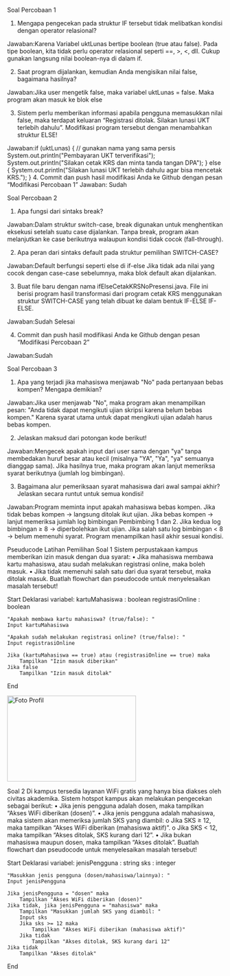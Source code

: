 Soal Percobaan 1
1. Mengapa pengecekan pada struktur IF tersebut tidak melibatkan kondisi dengan 
operator relasional? 

Jawaban:Karena
   Variabel uktLunas bertipe boolean (true atau false).
   Pada tipe boolean, kita tidak perlu operator relasional seperti ==, >, <, dll.
   Cukup gunakan langsung nilai boolean-nya di dalam if.

2. Saat program dijalankan, kemudian Anda mengisikan nilai false, bagaimana hasilnya? 


Jawaban:Jika user mengetik false, maka variabel uktLunas = false.
Maka program akan masuk ke blok else

3. Sistem perlu memberikan informasi apabila pengguna memasukkan nilai false, maka 
terdapat keluaran “Registrasi ditolak. Silakan lunasi UKT terlebih dahulu”. Modifikasi 
program tersebut dengan menambahkan struktur ELSE! 


Jawaban:if (uktLunas) { // gunakan nama yang sama persis
            System.out.println("Pembayaran UKT terverifikasi");
            System.out.println("Silakan cetak KRS dan minta tanda tangan DPA");
        } else {
            System.out.println("Silakan lunasi UKT terlebih dahulu agar bisa mencetak KRS.");
        }
4. Commit dan push hasil modifikasi Anda ke Github dengan pesan “Modifikasi 
Percobaan 1”
Jawaban: Sudah

Soal Percobaan 2 
1. Apa fungsi dari sintaks break?


Jawaban:Dalam struktur switch-case, break digunakan untuk menghentikan eksekusi setelah suatu case dijalankan.
Tanpa break, program akan melanjutkan ke case berikutnya walaupun kondisi tidak cocok (fall-through).

2. Apa peran dari sintaks default pada struktur pemilihan SWITCH-CASE?


Jawaban:Default berfungsi seperti else di if-else Jika tidak ada nilai yang cocok dengan case-case sebelumnya, maka blok default akan dijalankan.

3. Buat file baru dengan nama ifElseCetakKRSNoPresensi.java. File ini berisi program hasil
transformasi dari program cetak KRS menggunakan struktur SWITCH-CASE yang telah
dibuat ke dalam bentuk IF-ELSE IF-ELSE.


Jawaban:Sudah Selesai

4. Commit dan push hasil modifikasi Anda ke Github dengan pesan “Modifikasi
Percobaan 2” 


Jawaban:Sudah 

Soal Percobaan 3
1. Apa yang terjadi jika mahasiswa menjawab "No" pada pertanyaan bebas kompen?
Mengapa demikian?


Jawaban:Jika user menjawab "No", maka program akan menampilkan pesan:
"Anda tidak dapat mengikuti ujian skripsi karena belum bebas kompen."
Karena syarat utama untuk dapat mengikuti ujian adalah harus bebas kompen.


2. Jelaskan maksud dari potongan kode berikut!


Jawaban:Mengecek apakah input dari user sama dengan "ya" tanpa membedakan huruf besar atau kecil (misalnya "YA", "Ya", "ya" semuanya dianggap sama).
Jika hasilnya true, maka program akan lanjut memeriksa syarat berikutnya (jumlah log bimbingan).


3. Bagaimana alur pemeriksaan syarat mahasiswa dari awal sampai akhir? Jelaskan secara
runtut untuk semua kondisi!


Jawaban:Program meminta input apakah mahasiswa bebas kompen.
Jika tidak bebas kompen → langsung ditolak ikut ujian.
Jika bebas kompen → lanjut memeriksa jumlah log bimbingan Pembimbing 1 dan 2.
Jika kedua log bimbingan ≥ 8 → diperbolehkan ikut ujian.
Jika salah satu log bimbingan < 8 → belum memenuhi syarat.
Program menampilkan hasil akhir sesuai kondisi.


Pseuducode Latihan Pemilihan
Soal 1
Sistem perpustakaan kampus memberikan izin masuk dengan dua syarat:
• Jika mahasiswa membawa kartu mahasiswa, atau sudah melakukan registrasi
online, maka boleh masuk.
• Jika tidak memenuhi salah satu dari dua syarat tersebut, maka ditolak masuk.
Buatlah flowchart dan pseudocode untuk menyelesaikan masalah tersebut!

Start
    Deklarasi variabel:
        kartuMahasiswa : boolean
        registrasiOnline : boolean

    "Apakah membawa kartu mahasiswa? (true/false): "
    Input kartuMahasiswa

    "Apakah sudah melakukan registrasi online? (true/false): "
    Input registrasiOnline

    Jika (kartuMahasiswa == true) atau (registrasiOnline == true) maka
        Tampilkan "Izin masuk diberikan"
    Jika false
        Tampilkan "Izin masuk ditolak"
End 

<img src="foto.jpg" alt="Foto Profil" width="300" height="200">

Soal 2
Di kampus tersedia layanan WiFi gratis yang hanya bisa diakses oleh civitas
akademika. Sistem hotspot kampus akan melakukan pengecekan sebagai berikut:
• Jika jenis pengguna adalah dosen, maka tampilkan “Akses WiFi diberikan (dosen)”.
• Jika jenis pengguna adalah mahasiswa, maka sistem akan memeriksa jumlah SKS
yang diambil:
o Jika SKS ≥ 12, maka tampilkan “Akses WiFi diberikan (mahasiswa aktif)”.
o Jika SKS < 12, maka tampilkan “Akses ditolak, SKS kurang dari 12”.
• Jika bukan mahasiswa maupun dosen, maka tampilkan “Akses ditolak”.
Buatlah flowchart dan pseudocode untuk menyelesaikan masalah tersebut!

Start
    Deklarasi variabel:
        jenisPengguna : string
        sks : integer

    "Masukkan jenis pengguna (dosen/mahasiswa/lainnya): "
    Input jenisPengguna

    Jika jenisPengguna = "dosen" maka
        Tampilkan "Akses WiFi diberikan (dosen)"
    Jika tidak, jika jenisPengguna = "mahasiswa" maka
        Tampilkan "Masukkan jumlah SKS yang diambil: "
        Input sks
        Jika sks >= 12 maka
            Tampilkan "Akses WiFi diberikan (mahasiswa aktif)"
        Jika tidak
            Tampilkan "Akses ditolak, SKS kurang dari 12"
    Jika tidak
        Tampilkan "Akses ditolak"
End

